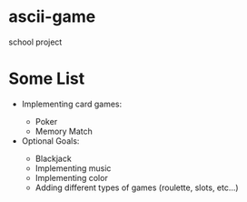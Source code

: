 # ascii-game
school project


<h1> Some List </h1>

<table>
<ul>
<li>Implementing card games:</li>
<ul>
<li>Poker</li>
<li>Memory Match</li>
</ul>
<li>Optional Goals:</li>
<ul>
<li>Blackjack</li>
<li>Implementing music</li>
<li>Implementing color</li>
<li>Adding different types of games (roulette, slots, etc...)</li>
</ul>
</ul>
</table>
